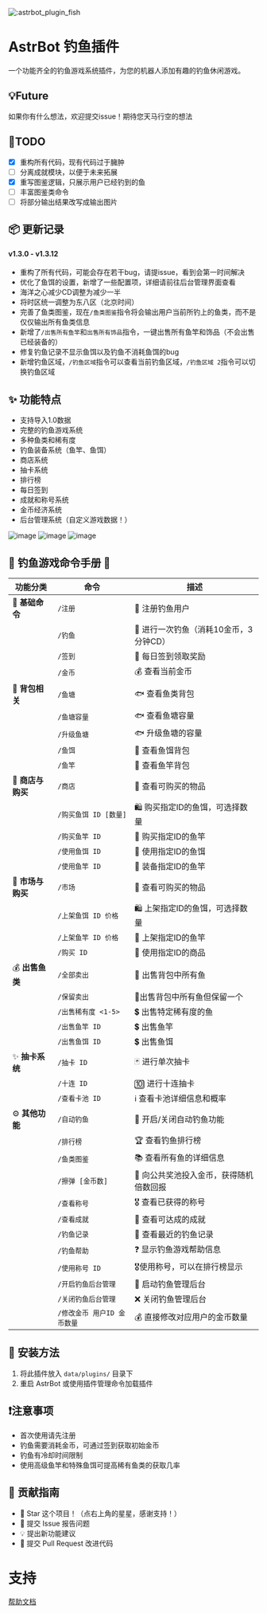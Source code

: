 ![:astrbot_plugin_fish](https://count.getloli.com/@:astrbot_plugin_fish?theme=capoo-1)

# AstrBot 钓鱼插件

一个功能齐全的钓鱼游戏系统插件，为您的机器人添加有趣的钓鱼休闲游戏。

## 💡Future 

如果你有什么想法，欢迎提交issue！期待您天马行空的想法

## 🤝TODO
- [x] 重构所有代码，现有代码过于臃肿
- [ ] 分离成就模块，以便于未来拓展
- [x] 重写图鉴逻辑，只展示用户已经钓到的鱼
- [ ] 丰富图鉴类命令
- [ ] 将部分输出结果改写成输出图片

## 📦 更新记录
#### v1.3.0 - v1.3.12
- 重构了所有代码，可能会存在若干bug，请提issue，看到会第一时间解决
- 优化了鱼饵的设置，新增了一些配置项，详细请前往后台管理界面查看
- 海洋之心减少CD调整为减少一半
- 将时区统一调整为东八区（北京时间）
- 完善了鱼类图鉴，现在`/鱼类图鉴`指令将会输出用户当前所钓上的鱼类，而不是仅仅输出所有鱼类信息  
- 新增了`/出售所有鱼竿`和`出售所有饰品`指令，一键出售所有鱼竿和饰品（不会出售已经装备的）
- 修复钓鱼记录不显示鱼饵以及钓鱼不消耗鱼饵的bug
- 新增钓鱼区域，`/钓鱼区域`指令可以查看当前钓鱼区域，`/钓鱼区域 2`指令可以切换钓鱼区域

## ✨ 功能特点

- 支持导入1.0数据
- 完整的钓鱼游戏系统
- 多种鱼类和稀有度
- 钓鱼装备系统（鱼竿、鱼饵）
- 商店系统
- 抽卡系统
- 排行榜
- 每日签到
- 成就和称号系统
- 金币经济系统
- 后台管理系统（自定义游戏数据！）


![image](https://github.com/user-attachments/assets/4dd1a179-967f-4cb9-82a5-ca3754b80bb0)
![image](https://github.com/user-attachments/assets/c80550e6-86a2-4373-b593-a7e2a8d0ab6b)
![image](https://github.com/user-attachments/assets/b7fd24bc-c0fe-4cee-9431-41b38af665e6)


## 🎣 钓鱼游戏命令手册 🎣

| 功能分类         | 命令              | 描述                      |
|--------------|-----------------|-------------------------|
| 🌟 **基础命令**  | `/注册`           | 📝 注册钓鱼用户               |
|              | `/钓鱼`           | 🎣 进行一次钓鱼（消耗10金币，3分钟CD） |
|              | `/签到`           | 📅 每日签到领取奖励             |
|              | `/金币`           | 💰 查看当前金币               |
| 🎒 **背包相关**  | `/鱼塘`           | 🐟 查看鱼类背包               |
|              | `/鱼塘容量`         | 🐟 查看鱼塘容量               |
|              | `/升级鱼塘`         | 🐟 升级鱼塘的容量              |
|              | `/鱼饵`           | 🐛 查看鱼饵背包               |
|              | `/鱼竿`           | 🥢 查看鱼竿背包               |
| 🛒 **商店与购买** | `/商店`           | 🏪 查看可购买的物品             |
|              | `/购买鱼饵 ID [数量]` | 🛍️ 购买指定ID的鱼饵，可选择数量     |
|              | `/购买鱼竿 ID`      | 🛒 购买指定ID的鱼竿            |
|              | `/使用鱼饵 ID`      | 🎣 使用指定ID的鱼饵            |
|              | `/使用鱼竿 ID`      | 🎣 装备指定ID的鱼竿            |
| 🛒 **市场与购买** | `/市场`           | 🏪 查看可购买的物品             |
|              | `/上架鱼饵 ID 价格`   | 🛍️ 上架指定ID的鱼饵，可选择数量     |
|              | `/上架鱼竿 ID 价格`   | 🛒 上架指定ID的鱼竿            |
|              | `/购买 ID`        | 🎣 使用指定ID的商品            |
| 💰 **出售鱼类**  | `/全部卖出`         | 💸 出售背包中所有鱼             |
|              | `/保留卖出`         | 💸出售背包中所有鱼但保留一个         |
|              | `/出售稀有度 <1-5>`  | 💲 出售特定稀有度的鱼            |
|              | `/出售鱼竿 ID`      | 💲 出售鱼竿                 |
|              | `/出售鱼饵 ID`      | 💲 出售鱼饵                 |
| ✨ **抽卡系统**   | `/抽卡 ID`        | 🃏 进行单次抽卡               |
|              | `/十连 ID`        | 🔟 进行十连抽卡               |
|              | `/查看卡池 ID`      | ℹ️ 查看卡池详细信息和概率          |
| ⚙️ **其他功能**  | `/自动钓鱼`         | 🤖 开启/关闭自动钓鱼功能          |
|              | `/排行榜`          | 🏆 查看钓鱼排行榜              |
|              | `/鱼类图鉴`         | 📚 查看所有鱼的详细信息           |
|              | `/擦弹 [金币数]`     | 🎯 向公共奖池投入金币，获得随机倍数回报   |
|              | `/查看称号`         | 🎖️ 查看已获得的称号            |
|              | `/查看成就`         | 🎉 查看可达成的成就             |
|              | `/钓鱼记录`         | 📜 查看最近的钓鱼记录            |
|              | `/钓鱼帮助`         | ❓ 显示钓鱼游戏帮助信息            |
|              | `/使用称号 ID`      | 🎖️使用称号，可以在排行榜显示        |
|              |`/开启钓鱼后台管理`   | 🔄 启动钓鱼管理后台                |  
|              |`/关闭钓鱼后台管理`   | ❌ 关闭钓鱼管理后台                |  
|              |`/修改金币 用户ID 金币数量`   | 💰 直接修改对应用户的金币数量                |  

## 🔧 安装方法

1. 将此插件放入 `data/plugins/` 目录下
2. 重启 AstrBot 或使用插件管理命令加载插件

## ❗注意事项

- 首次使用请先注册
- 钓鱼需要消耗金币，可通过签到获取初始金币
- 钓鱼有冷却时间限制
- 使用高级鱼竿和特殊鱼饵可提高稀有鱼类的获取几率

## 👥 贡献指南

- 🌟 Star 这个项目！（点右上角的星星，感谢支持！）
- 🐛 提交 Issue 报告问题
- 💡 提出新功能建议
- 🔧 提交 Pull Request 改进代码

# 支持

[帮助文档](https://astrbot.app)
